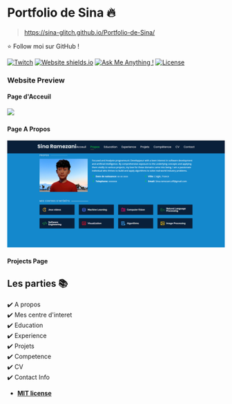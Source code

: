 # Portfolio de Sina 🔥
> https://sina-glitch.github.io/Portfolio-de-Sina/

:star: Follow moi sur GitHub !

[![Twitch](https://img.shields.io/badge/maintained-yes-green.svg)](https://www.twitch.tv/looneytvpro)
[![Website shields.io](https://img.shields.io/badge/website-up-yellow)](https://sina-glitch.github.io/Portfolio-de-Sina/)
[![Ask Me Anything !](https://img.shields.io/badge/ask%20me-linkedin-1abc9c.svg)](sina.ramezani.off@gmail.com)
[![License](http://img.shields.io/:license-mit-blue.svg?style=flat-square)](http://badges.mit-license.org)

### Website Preview
#### Page d'Acceuil
<img src="website_images/HomePage.gif" width="900">


#### Page A Propos
<img src="website_images/AboutPage.png" width="900">


#### Projects Page
<!-- <img src="website_images/ProjectPage.png" width="900"> -->
  


## Les parties 📚
✔️ A propos\
✔️ Mes centre d'interet\
✔️ Education\
✔️ Experience\
✔️ Projets \
✔️ Competence \
✔️ CV \
✔️ Contact Info

- **[MIT license](http://opensource.org/licenses/mit-license.php)**
